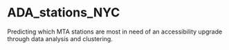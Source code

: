 # ADA_stations_NYC
Predicting which MTA stations are most in need of an accessibility upgrade through data analysis and clustering. 
